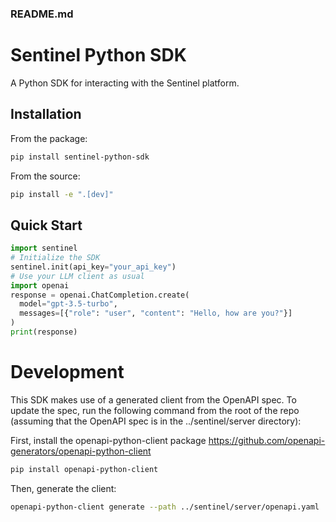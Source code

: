### README.md

# Sentinel Python SDK
A Python SDK for interacting with the Sentinel platform.

## Installation
From the package:

```bash
pip install sentinel-python-sdk
```

From the source:
```bash
pip install -e ".[dev]"
```

## Quick Start
```python
import sentinel
# Initialize the SDK
sentinel.init(api_key="your_api_key")
# Use your LLM client as usual
import openai
response = openai.ChatCompletion.create(
  model="gpt-3.5-turbo",
  messages=[{"role": "user", "content": "Hello, how are you?"}]
)
print(response)
```

# Development 

This SDK makes use of a generated client from the OpenAPI spec. To update the spec, run the following command from the root of the repo (assuming that the OpenAPI spec is in the ../sentinel/server directory):

First, install the openapi-python-client package https://github.com/openapi-generators/openapi-python-client
```bash
pip install openapi-python-client
```

Then, generate the client:
```bash
openapi-python-client generate --path ../sentinel/server/openapi.yaml  --output-path src/sentinel/api/generated --overwrite
```
